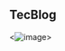 ## TecBlog
<![image](https://user-images.githubusercontent.com/59261158/179384960-b0c2e4b5-8737-4c92-a307-e36547a1409a.png)><br>
